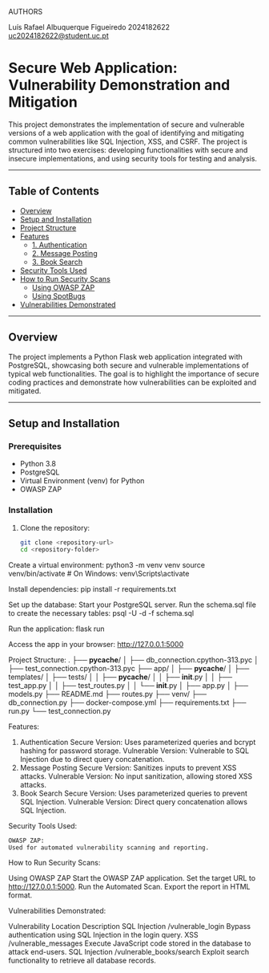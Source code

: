 AUTHORS

Luís Rafael Albuquerque Figueiredo
2024182622
uc2024182622@student.uc.pt

# Secure Web Application: Vulnerability Demonstration and Mitigation

This project demonstrates the implementation of secure and vulnerable versions of a web application with the goal of identifying and mitigating common vulnerabilities like SQL Injection, XSS, and CSRF. The project is structured into two exercises: developing functionalities with secure and insecure implementations, and using security tools for testing and analysis.

---

## Table of Contents

- [Overview](#overview)
- [Setup and Installation](#setup-and-installation)
- [Project Structure](#project-structure)
- [Features](#features)
  - [1. Authentication](#1-authentication)
  - [2. Message Posting](#2-message-posting)
  - [3. Book Search](#3-book-search)
- [Security Tools Used](#security-tools-used)
- [How to Run Security Scans](#how-to-run-security-scans)
  - [Using OWASP ZAP](#using-owasp-zap)
  - [Using SpotBugs](#using-spotbugs)
- [Vulnerabilities Demonstrated](#vulnerabilities-demonstrated)

---

## Overview

The project implements a Python Flask web application integrated with PostgreSQL, showcasing both secure and vulnerable implementations of typical web functionalities. The goal is to highlight the importance of secure coding practices and demonstrate how vulnerabilities can be exploited and mitigated.

---

## Setup and Installation

### Prerequisites

- Python 3.8
- PostgreSQL
- Virtual Environment (venv) for Python
- OWASP ZAP

### Installation

1. Clone the repository:
   ```bash
   git clone <repository-url>
   cd <repository-folder>

Create a virtual environment:
    python3 -m venv venv
    source venv/bin/activate  # On Windows: venv\Scripts\activate

Install dependencies:
    pip install -r requirements.txt

Set up the database:
    Start your PostgreSQL server.
    Run the schema.sql file to create the necessary tables:
        psql -U <username> -d <database> -f schema.sql

Run the application:
    flask run

Access the app in your browser:
    http://127.0.0.1:5000

Project Structure:
.
├── __pycache__/
│   ├── db_connection.cpython-313.pyc
│   ├── test_connection.cpython-313.pyc
├── app/
│   ├── __pycache__/
│   ├── templates/
│   ├── tests/
│   │   ├── __pycache__/
│   │   ├── __init__.py
│   │   ├── test_app.py
│   │   ├── test_routes.py
│   │   └── __init__.py
│   ├── app.py
│   ├── models.py
├── README.md
├── routes.py
├── venv/
├── db_connection.py
├── docker-compose.yml
├── requirements.txt
├── run.py
└── test_connection.py

Features:

1. Authentication
    Secure Version: Uses parameterized queries and bcrypt hashing for password storage.
    Vulnerable Version: Vulnerable to SQL Injection due to direct query concatenation.
2. Message Posting
    Secure Version: Sanitizes inputs to prevent XSS attacks.
    Vulnerable Version: No input sanitization, allowing stored XSS attacks.
3. Book Search
    Secure Version: Uses parameterized queries to prevent SQL Injection.
    Vulnerable Version: Direct query concatenation allows SQL Injection.

Security Tools Used:

    OWASP ZAP:
    Used for automated vulnerability scanning and reporting.

How to Run Security Scans:

Using OWASP ZAP
    Start the OWASP ZAP application.
    Set the target URL to http://127.0.0.1:5000.
    Run the Automated Scan.
    Export the report in HTML format.

Vulnerabilities Demonstrated:

Vulnerability	    Location	                Description
SQL Injection	    /vulnerable_login	        Bypass authentication using SQL Injection in the login query.
XSS	                /vulnerable_messages	    Execute JavaScript code stored in the database to attack end-users.
SQL Injection	    /vulnerable_books/search	Exploit search functionality to retrieve all database records.